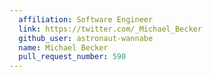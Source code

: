 ```yaml
---
  affiliation: Software Engineer
  link: https://twitter.com/_Michael_Becker
  github_user: astronaut-wannabe
  name: Michael Becker
  pull_request_number: 590
---
```

